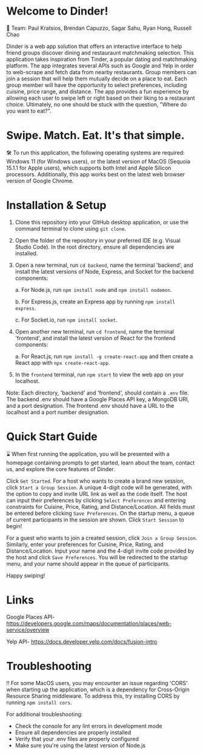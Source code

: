 # Welcome to Dinder!
👥 Team: Paul Kratsios, Brendan Capuzzo, Sagar Sahu, Ryan Hong, Russell Chao

Dinder is a web app solution that offers an interactive interface to help friend groups discover dining and restauraunt matchmaking selection. This application takes inspiration from Tinder, a popular dating and matchmaking platform. The app integrates several APIs such as Google and Yelp in order to web-scrape and fetch data from nearby restaurants. Group members can join a session that will help them mutually decide on a place to eat. Each group member will have the opportunity to select preferences, including cuisine, price range, and distance. The app provides a fun experience by allowing each user to swipe left or right based on their liking to a restaurant choice. Ultimately, no one should be stuck with the question, "Where do you want to eat?".

# Swipe. Match. Eat. It's that simple.

🛠️ To run this application, the following operating systems are required: Windows 11 (for Windows users), or the latest version of MacOS (Sequoia 15.1.1 for Apple users), which supports both Intel and Apple Silicon processors. Additionally, this app works best on the latest web browser version of Google Chrome.

# Installation & Setup

1. Clone this repository into your GitHub desktop application, or use the command terminal to clone using `git clone`.
2. Open the folder of the repository in your preferred IDE (e.g. Visual Studio Code). In the root directory, ensure all dependencies are installed.
3. Open a new terminal, run `cd backend`, name the terminal 'backend', and install the latest versions of Node, Express, and Socket for the backend components:

   a. For Node.js, run `npm install node` and `npm install nodemon`.

   b. For Express.js, create an Express app by running `npm install express`.

   c. For Socket.io, run `npm install socket`.

4. Open another new terminal, run `cd frontend`, name the terminal 'frontend', and install the latest version of React for the frontend components:

   a. For React.js, run `npm install -g create-react-app` and then create a React app with `npx create-react-app`.

5. In the `frontend` terminal, run `npm start` to view the web app on your localhost.

Note: Each directory, 'backend' and 'frontend', should contain a `.env` file. The backend .env should have a Google Places API key, a MongoDB URI, and a port designation. The frontend .env should have a URL to the localhost and a port number designation.

# Quick Start Guide

⌛️ When first running the application, you will be presented with a homepage containing prompts to get started, learn about the team, contact us, and explore the core features of Dinder.

Click `Get Started`. For a host who wants to create a brand new session, click `Start a Group Session`. A unique 4-digit code will be generated, with the option to copy and invite URL link as well as the code itself. The host can input their preferences by clicking `Select Preferences` and entering constraints for Cuisine, Price, Rating, and Distance/Location. All fields must be entered before clicking `Save Preferences`. On the startup menu, a queue of current participants in the session are shown. Click `Start Session` to begin!

For a guest who wants to join a created session, click `Join a Group Session`. Similarly, enter your preferences for Cuisine, Price, Rating, and Distance/Location. Input your name and the 4-digit invite code provided by the host and click `Save Preferences`. You will be redirected to the startup menu, and your name should appear in the queue of participants.

Happy swiping!

# Links

Google Places API- https://developers.google.com/maps/documentation/places/web-service/overview

Yelp API- https://docs.developer.yelp.com/docs/fusion-intro

# Troubleshooting

‼️ For some MacOS users, you may encounter an issue regarding 'CORS' when starting up the application, which is a dependency for Cross-Origin Resource Sharing middleware. To address this, try installing CORS by running `npm install cors`.

For additional troubleshooting:
- Check the console for any lint errors in development mode
- Ensure all dependencies are properly installed
- Verify that your .env files are properly configured
- Make sure you're using the latest version of Node.js
